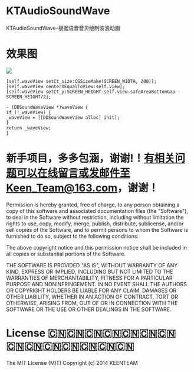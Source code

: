 # KTAudioSoundWave

KTAudioSoundWave-根据语音音贝绘制波浪动画
     
# 效果图

![](https://github.com/liuzhida33/DDSoundWave/blob/master/images/soundwave.gif)
```
[self.waveView setCt_size:CGSizeMake(SCREEN_WIDTH, 200)];
[self.waveView centerXEqualToView:self.view];
[self.waveView setCt_y:SCREEN_HEIGHT-self.view.safeAreaBottomGap - SCREEN_HEIGHT/2];

- (DDSoundWaveView *)waveView {
if (!_waveView) {
_waveView = [[DDSoundWaveView alloc] init];
}
return _waveView;
}
```

# 新手项目，多多包涵，谢谢!！有相关问题可以在线留言或发邮件至Keen_Team@163.com，谢谢！

Permission is hereby granted, free of charge, to any person obtaining a copy of this software and associated documentation files (the "Software"), to deal in the Software without restriction, including without limitation the rights to use, copy, modify, merge, publish, distribute, sublicense, and/or sell copies of the Software, and to permit persons to whom the Software is furnished to do so, subject to the following conditions:

The above copyright notice and this permission notice shall be included in all copies or substantial portions of the Software.

THE SOFTWARE IS PROVIDED "AS IS", WITHOUT WARRANTY OF ANY KIND, EXPRESS OR IMPLIED, INCLUDING BUT NOT LIMITED TO THE WARRANTIES OF MERCHANTABILITY, FITNESS FOR A PARTICULAR PURPOSE AND NONINFRINGEMENT. IN NO EVENT SHALL THE AUTHORS OR COPYRIGHT HOLDERS BE LIABLE FOR ANY CLAIM, DAMAGES OR OTHER LIABILITY, WHETHER IN AN ACTION OF CONTRACT, TORT OR OTHERWISE, ARISING FROM, OUT OF OR IN CONNECTION WITH THE SOFTWARE OR THE USE OR OTHER DEALINGS IN THE SOFTWARE.

# License 🇨🇳🇨🇳🇨🇳🇨🇳🇨🇳🇨🇳🇨🇳🇨🇳🇨🇳🇨🇳🇨🇳🇨🇳🇨🇳🇨🇳

The MIT License (MIT)  Copyright (c) 2014 KEENTEAM
